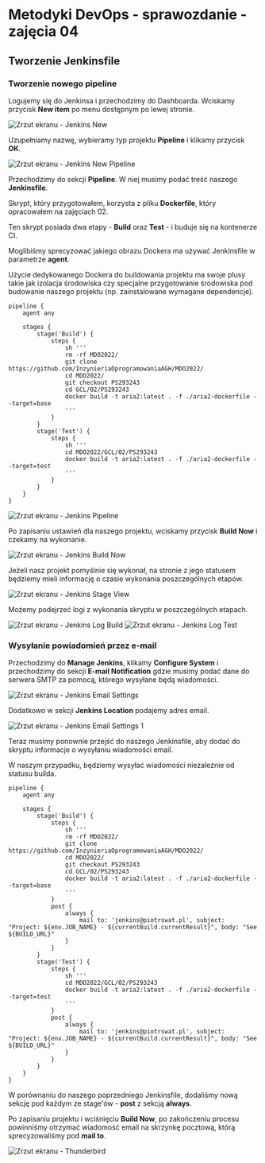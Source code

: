 # Metodyki DevOps - sprawozdanie - zajęcia 04

## Tworzenie Jenkinsfile

### Tworzenie nowego pipeline

Logujemy się do Jenkinsa i przechodzimy do Dashboarda. Wciskamy przycisk **New item** po menu dostępnym po lewej stronie.

![Zrzut ekranu - Jenkins New](Jenkins_new.jpg)

Uzupełniamy nazwę, wybieramy typ projektu **Pipeline** i klikamy przycisk **OK**.

![Zrzut ekranu - Jenkins New Pipeline](Jenkins_new_pipeline.jpg)

Przechodzimy do sekcji **Pipeline**. W niej musimy podać treść naszego **Jenkinsfile**.

Skrypt, który przygotowałem, korzysta z pliku **Dockerfile**, który opracowałem na zajęciach 02.

Ten skrypt posiada dwa etapy - **Build** oraz **Test** - i buduje się na kontenerze CI.

Moglibiśmy sprecyzować jakiego obrazu Dockera ma używać Jenkinsfile w parametrze **agent**. 

Użycie dedykowanego Dockera do buildowania projektu ma swoje plusy takie jak izolacja środowiska czy specjalne przygotowanie środowiska pod budowanie naszego projektu (np. zainstalowane wymagane dependencje).

    pipeline {
        agent any

        stages {
            stage('Build') {
                steps {
                    sh '''
                    rm -rf MDO2022/
                    git clone https://github.com/InzynieriaOprogramowaniaAGH/MDO2022/
                    cd MDO2022/
                    git checkout PS293243
                    cd GCL/02/PS293243
                    docker build -t aria2:latest . -f ./aria2-dockerfile --target=base
                    '''
                }
            }
            stage('Test') {
                steps {
                    sh '''
                    cd MDO2022/GCL/02/PS293243
                    docker build -t aria2:latest . -f ./aria2-dockerfile --target=test
                    '''
                }
            }
        }
    }

![Zrzut ekranu - Jenkins Pipeline](Jenkins_pipeline.jpg)

Po zapisaniu ustawień dla naszego projektu, wciskamy przycisk **Build Now** i czekamy na wykonanie.

![Zrzut ekranu - Jenkins Build Now](Jenkins_build_now.jpg)

Jeżeli nasz projekt pomyślnie się wykonał, na stronie z jego statusem będziemy mieli informację o czasie wykonania poszczególnych etapów.

![Zrzut ekranu - Jenkins Stage View](Jenkins_stage_view.jpg)

Możemy podejrzeć logi z wykonania skryptu w poszczególnych etapach.

![Zrzut ekranu - Jenkins Log Build](Jenkins_log_build.jpg)
![Zrzut ekranu - Jenkins Log Test](Jenkins_log_test.jpg)

### Wysyłanie powiadomień przez e-mail

Przechodzimy do **Manage Jenkins**, klikamy  **Configure System** i przechodzimy do sekcji **E-mail Notification** gdzie musimy podać dane do serwera SMTP za pomocą, którego wysyłane będą wiadomości.

![Zrzut ekranu - Jenkins Email Settings](Jenkins_email_settings.jpg)

Dodatkowo w sekcji **Jenkins Location** podajemy adres email.

![Zrzut ekranu - Jenkins Email Settings 1](Jenkins_email_settings_1.jpg)

Teraz musimy ponownie przejść do naszego Jenkinsfile, aby dodać do skryptu informacje o wysyłaniu wiadomości email.

W naszym przypadku, będziemy wysyłać wiadomości niezależnie od statusu builda.

    pipeline {
        agent any

        stages {
            stage('Build') {
                steps {
                    sh '''
                    rm -rf MDO2022/
                    git clone https://github.com/InzynieriaOprogramowaniaAGH/MDO2022/
                    cd MDO2022/
                    git checkout PS293243
                    cd GCL/02/PS293243
                    docker build -t aria2:latest . -f ./aria2-dockerfile --target=base
                    '''
                }
                post {
                    always {
                        mail to: 'jenkins@piotrswat.pl', subject: "Project: ${env.JOB_NAME} - ${currentBuild.currentResult}", body: "See ${BUILD_URL}"
                    }
                }
            }
            stage('Test') {
                steps {
                    sh '''
                    cd MDO2022/GCL/02/PS293243
                    docker build -t aria2:latest . -f ./aria2-dockerfile --target=test
                    '''
                }
                post {
                    always {
                        mail to: 'jenkins@piotrswat.pl', subject: "Project: ${env.JOB_NAME} - ${currentBuild.currentResult}", body: "See ${BUILD_URL}"
                    }
                }
            }
        }
    }

W porównaniu do naszego poprzedniego Jenkinsfile, dodaliśmy nową sekcję pod każdym ze stage'ów - **post** z sekcją **always**. 

Po zapisaniu projektu i wciśnięciu **Build Now**, po zakończeniu procesu powinniśmy otrzymać wiadomość email na skrzynkę pocztową, którą sprecyzowaliśmy pod **mail to**.

![Zrzut ekranu - Thunderbird](Thunderbird.jpg)
